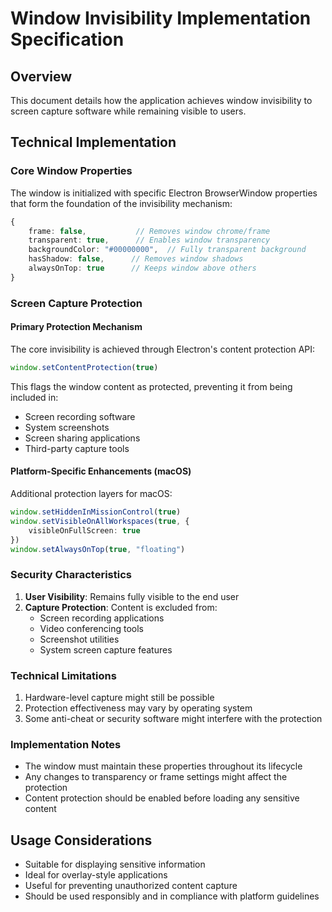 # Window Invisibility Implementation Specification

## Overview
This document details how the application achieves window invisibility to screen capture software while remaining visible to users.

## Technical Implementation

### Core Window Properties
The window is initialized with specific Electron BrowserWindow properties that form the foundation of the invisibility mechanism:

```typescript
{
    frame: false,           // Removes window chrome/frame
    transparent: true,      // Enables window transparency
    backgroundColor: "#00000000",  // Fully transparent background
    hasShadow: false,      // Removes window shadows
    alwaysOnTop: true      // Keeps window above others
}
```

### Screen Capture Protection

#### Primary Protection Mechanism
The core invisibility is achieved through Electron's content protection API:
```typescript
window.setContentProtection(true)
```
This flags the window content as protected, preventing it from being included in:
- Screen recording software
- System screenshots
- Screen sharing applications
- Third-party capture tools

#### Platform-Specific Enhancements (macOS)
Additional protection layers for macOS:
```typescript
window.setHiddenInMissionControl(true)
window.setVisibleOnAllWorkspaces(true, {
    visibleOnFullScreen: true
})
window.setAlwaysOnTop(true, "floating")
```

### Security Characteristics
1. **User Visibility**: Remains fully visible to the end user
2. **Capture Protection**: Content is excluded from:
   - Screen recording applications
   - Video conferencing tools
   - Screenshot utilities
   - System screen capture features

### Technical Limitations
1. Hardware-level capture might still be possible
2. Protection effectiveness may vary by operating system
3. Some anti-cheat or security software might interfere with the protection

### Implementation Notes
- The window must maintain these properties throughout its lifecycle
- Any changes to transparency or frame settings might affect the protection
- Content protection should be enabled before loading any sensitive content

## Usage Considerations
- Suitable for displaying sensitive information
- Ideal for overlay-style applications
- Useful for preventing unauthorized content capture
- Should be used responsibly and in compliance with platform guidelines
